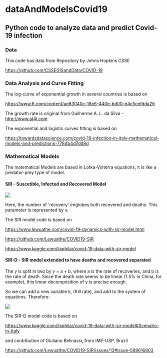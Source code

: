 # dataAndModelsCovid19

## Python code to analyze data and predict Covid-19 infection
 
### Data

This code has data from Repository by Johns Hopkins CSSE

https://github.com/CSSEGISandData/COVID-19

### Data Analysis and Curve Fitting

The log-curve of exponential growth in several countries is based on

https://www.ft.com/content/ae83040c-18e6-440e-bd00-e4c5cefdda26

The growth rate is original from Guilherme A. L. da Silva - http://www.at4i.com

The exponential and logistic curves fitting is based on

https://towardsdatascience.com/covid-19-infection-in-italy-mathematical-models-and-predictions-7784b4d7dd8d

### Mathematical Models

The matematical Models are based in Lotka-Volterra equations, it is like a predator-prey type of model.

#### SIR - Suscetible, Infected and Recovered Model

![](https://user-images.githubusercontent.com/7212952/77828643-775e6a80-70fb-11ea-8428-73d7a2f176a8.gif)

Here, the number of 'recovery' englobes both recovered and deaths. This parameter is represented by γ.

The SIR model code is based on

https://www.lewuathe.com/covid-19-dynamics-with-sir-model.html

https://github.com/Lewuathe/COVID19-SIR

https://www.kaggle.com/lisphilar/covid-19-data-with-sir-model

#### SIR-D - SIR model extended to have deaths and recovered separated

The γ is split in two by γ = a + b, where a is the rate of recoveries, and b is the rate of death. Since the death rate seems to be linear (1.5% in China, for example), this linear decomposition of γ is precise enough. 

So we can add a new variable k, (Kill rate), and add to the system of equations. Therefore:

![](https://user-images.githubusercontent.com/7212952/77828649-7f1e0f00-70fb-11ea-8b59-d7f722305847.gif)

The SIR-D model code is based on

https://www.kaggle.com/lisphilar/covid-19-data-with-sir-model#Scenario-in-Italy

and contribution of Giuliano Belinassi, from IME-USP, Brazil

https://github.com/Lewuathe/COVID19-SIR/issues/13#issue-589616803


